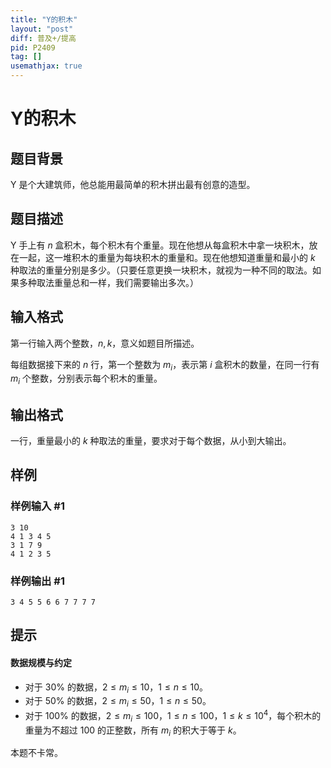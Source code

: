 ```yaml
---
title: "Y的积木"
layout: "post"
diff: 普及+/提高
pid: P2409
tag: []
usemathjax: true
---
```


# Y的积木
## 题目背景

Y 是个大建筑师，他总能用最简单的积木拼出最有创意的造型。
## 题目描述

Y 手上有 $n$ 盒积木，每个积木有个重量。现在他想从每盒积木中拿一块积木，放在一起，这一堆积木的重量为每块积木的重量和。现在他想知道重量和最小的 $k$ 种取法的重量分别是多少。（只要任意更换一块积木，就视为一种不同的取法。如果多种取法重量总和一样，我们需要输出多次。）
## 输入格式

第一行输入两个整数，$n,k$，意义如题目所描述。

每组数据接下来的 $n$ 行，第一个整数为 $m_i$，表示第 $i$ 盒积木的数量，在同一行有 $m_i$ 个整数，分别表示每个积木的重量。
## 输出格式

一行，重量最小的 $k$ 种取法的重量，要求对于每个数据，从小到大输出。
## 样例

### 样例输入 #1
```
3 10
4 1 3 4 5
3 1 7 9
4 1 2 3 5

```
### 样例输出 #1
```
3 4 5 5 6 6 7 7 7 7

```
## 提示

#### 数据规模与约定

- 对于 $30\%$ 的数据，$2 \le m_i \le 10$，$1 \le n \le 10$。
- 对于 $50\%$ 的数据，$2 \le m_i \le 50$，$1 \le n \le 50$。
- 对于 $100\%$ 的数据，$2 \le m_i \le 100$，$1 \le n \le 100$，$1 \le k \le 10^4$，每个积木的重量为不超过 $100$ 的正整数，所有 $m_i$ 的积大于等于 $k$。

本题不卡常。
